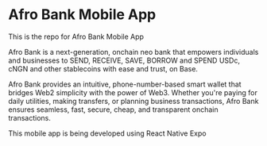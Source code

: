 # Afro Bank Mobile App

This is the repo for Afro Bank Mobile App

Afro Bank is a next-generation, onchain neo bank that empowers individuals and businesses to SEND, RECEIVE, SAVE, BORROW and SPEND USDc, cNGN and other stablecoins with ease and trust, on Base.

Afro Bank provides an intuitive, phone-number-based smart wallet that bridges Web2 simplicity with the power of Web3. Whether you're paying for daily utilities, making transfers, or planning business transactions, Afro Bank ensures seamless, fast, secure, cheap, and transparent onchain transactions.

This mobile app is being developed using React Native Expo
